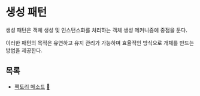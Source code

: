 # 생성 패턴

생성 패턴은 객체 생성 및 인스턴스화를 처리하는 객체 생성 메커니즘에 중점을 둔다. 

이러한 패턴의 목적은 유연하고 유지 관리가 가능하며 효율적인 방식으로 개체를 만드는 방법을 제공한다.

## 목록
* [팩토리 메소드](factory_method) [:notebook:](http://en.wikipedia.org/wiki/Factory_pattern)
